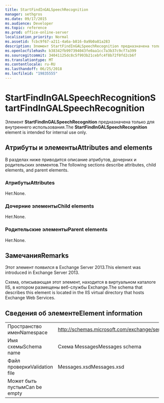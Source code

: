 ```yaml
---
title: StartFindInGALSpeechRecognition
manager: sethgros
ms.date: 09/17/2015
ms.audience: Developer
ms.topic: reference
ms.prod: office-online-server
localization_priority: Normal
ms.assetid: fcbc9f67-a211-4a6a-b816-0a9b0a81a283
description: Элемент StartFindInGALSpeechRecognition предназначена только для внутреннего использования.
ms.openlocfilehash: b38342fb997394043fe0aa1cc7a3b37c9cf7a399
ms.sourcegitcommit: 34041125dc8c5f993b21cebfc4f8b72f0fd2cb6f
ms.translationtype: MT
ms.contentlocale: ru-RU
ms.lasthandoff: 06/25/2018
ms.locfileid: "19835555"
---
```

# <a name="startfindingalspeechrecognition"></a><span data-ttu-id="c10e3-103">StartFindInGALSpeechRecognition</span><span class="sxs-lookup"><span data-stu-id="c10e3-103">StartFindInGALSpeechRecognition</span></span>

<span data-ttu-id="c10e3-104">Элемент **StartFindInGALSpeechRecognition** предназначена только для внутреннего использования.</span><span class="sxs-lookup"><span data-stu-id="c10e3-104">The **StartFindInGALSpeechRecognition** element is intended for internal use only.</span></span> 

## <a name="attributes-and-elements"></a><span data-ttu-id="c10e3-105">Атрибуты и элементы</span><span class="sxs-lookup"><span data-stu-id="c10e3-105">Attributes and elements</span></span>

<span data-ttu-id="c10e3-106">В разделах ниже приводится описание атрибутов, дочерних и родительских элементов.</span><span class="sxs-lookup"><span data-stu-id="c10e3-106">The following sections describe attributes, child elements, and parent elements.</span></span>
  
### <a name="attributes"></a><span data-ttu-id="c10e3-107">Атрибуты</span><span class="sxs-lookup"><span data-stu-id="c10e3-107">Attributes</span></span>

<span data-ttu-id="c10e3-108">Нет.</span><span class="sxs-lookup"><span data-stu-id="c10e3-108">None.</span></span>
  
### <a name="child-elements"></a><span data-ttu-id="c10e3-109">Дочерние элементы</span><span class="sxs-lookup"><span data-stu-id="c10e3-109">Child elements</span></span>

<span data-ttu-id="c10e3-110">Нет.</span><span class="sxs-lookup"><span data-stu-id="c10e3-110">None.</span></span>
  
### <a name="parent-elements"></a><span data-ttu-id="c10e3-111">Родительские элементы</span><span class="sxs-lookup"><span data-stu-id="c10e3-111">Parent elements</span></span>

<span data-ttu-id="c10e3-112">Нет.</span><span class="sxs-lookup"><span data-stu-id="c10e3-112">None.</span></span>
  
## <a name="remarks"></a><span data-ttu-id="c10e3-113">Замечания</span><span class="sxs-lookup"><span data-stu-id="c10e3-113">Remarks</span></span>

<span data-ttu-id="c10e3-114">Этот элемент появился в Exchange Server 2013.</span><span class="sxs-lookup"><span data-stu-id="c10e3-114">This element was introduced in Exchange Server 2013.</span></span>
  
<span data-ttu-id="c10e3-115">Схема, описывающая этот элемент, находится в виртуальном каталоге IIS, в котором размещены веб-службы Exchange.</span><span class="sxs-lookup"><span data-stu-id="c10e3-115">The schema that describes this element is located in the IIS virtual directory that hosts Exchange Web Services.</span></span>
  
## <a name="element-information"></a><span data-ttu-id="c10e3-116">Сведения об элементе</span><span class="sxs-lookup"><span data-stu-id="c10e3-116">Element information</span></span>

|||
|:-----|:-----|
|<span data-ttu-id="c10e3-117">Пространство имен</span><span class="sxs-lookup"><span data-stu-id="c10e3-117">Namespace</span></span>  <br/> |http://schemas.microsoft.com/exchange/services/2006/messages  <br/> |
|<span data-ttu-id="c10e3-118">Имя схемы</span><span class="sxs-lookup"><span data-stu-id="c10e3-118">Schema name</span></span>  <br/> |<span data-ttu-id="c10e3-119">Схема Messages</span><span class="sxs-lookup"><span data-stu-id="c10e3-119">Messages schema</span></span>  <br/> |
|<span data-ttu-id="c10e3-120">Файл проверки</span><span class="sxs-lookup"><span data-stu-id="c10e3-120">Validation file</span></span>  <br/> |<span data-ttu-id="c10e3-121">Messages.xsd</span><span class="sxs-lookup"><span data-stu-id="c10e3-121">Messages.xsd</span></span>  <br/> |
|<span data-ttu-id="c10e3-122">Может быть пустым</span><span class="sxs-lookup"><span data-stu-id="c10e3-122">Can be empty</span></span>  <br/> ||
   

